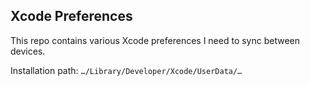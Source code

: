 ## Xcode Preferences

This repo contains various Xcode preferences I need to sync between devices.

Installation path: `…/Library/Developer/Xcode/UserData/…`



